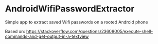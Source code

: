 # AndroidWifiPasswordExtractor
Simple app to extract saved Wifi passwords on a rooted Android phone

Based on: https://stackoverflow.com/questions/23608005/execute-shell-commands-and-get-output-in-a-textview
